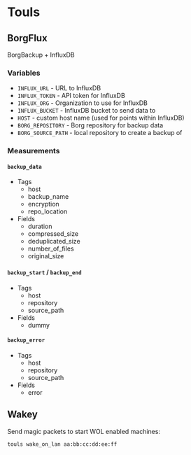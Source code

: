 # Touls

## BorgFlux

BorgBackup + InfluxDB

### Variables

- ``INFLUX_URL`` - URL to InfluxDB
- ``INFLUX_TOKEN`` - API token for InfluxDB
- ``INFLUX_ORG`` - Organization to use for InfluxDB
- ``INFLUX_BUCKET`` - InfluxDB bucket to send data to
- ``HOST`` - custom host name (used for points within InfluxDB)
- ``BORG_REPOSITORY`` - Borg repository for backup data
- ``BORG_SOURCE_PATH`` - local repository to create a backup of

### Measurements

#### ``backup_data``

- Tags
    - host
    - backup_name
    - encryption
    - repo_location
- Fields
    - duration
    - compressed_size
    - deduplicated_size
    - number_of_files
    - original_size

#### ``backup_start`` / ``backup_end``

- Tags
    - host
    - repository
    - source_path
- Fields
    - dummy

#### ``backup_error``

- Tags
    - host
    - repository
    - source_path
- Fields
    - error

## Wakey

Send magic packets to start WOL enabled machines:

```sh
touls wake_on_lan aa:bb:cc:dd:ee:ff
```
